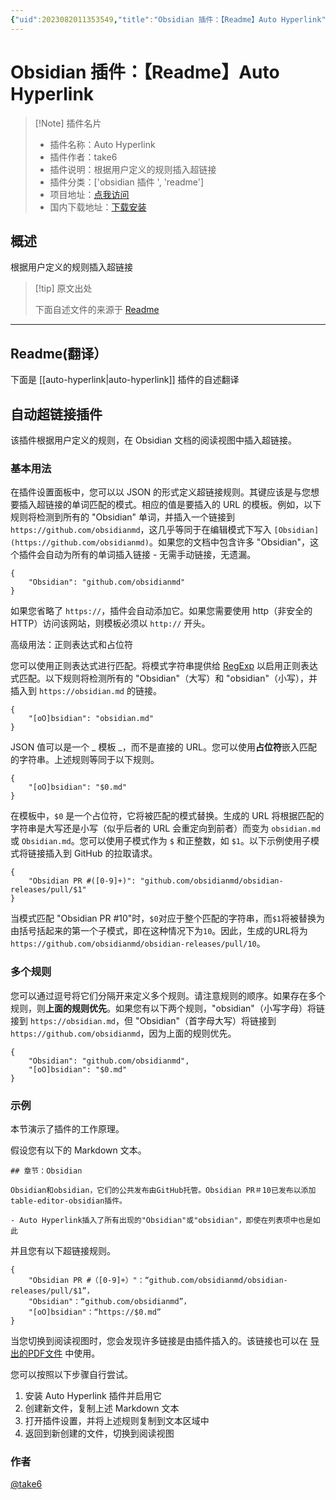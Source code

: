 ```yaml
---
{"uid":2023082011353549,"title":"Obsidian 插件：【Readme】Auto Hyperlink","tags":["obsidian插件","readme"],"description":"根据用户定义的规则插入超链接","author":"AI","type":"readme","draft":false,"editable":false,"modified":20230101000000,"dg-publish":true,"permalink":"/lake-of-knowledge/10-obsidian/obsidian/readme/auto-hyperlink-readme/","dgPassFrontmatter":true}
---
```



# Obsidian 插件：【Readme】Auto Hyperlink

> [!Note] 插件名片
> - 插件名称：Auto Hyperlink
> - 插件作者：take6
> - 插件说明：根据用户定义的规则插入超链接
> - 插件分类：['obsidian 插件 ', 'readme']
> - 项目地址：[点我访问](https://github.com/take6/obsidian-plugin-auto-hyperlink)
> - 国内下载地址：[下载安装](https://pkmer.cn/products/plugin/pluginMarket/?auto-hyperlink)

## 概述

根据用户定义的规则插入超链接

> [!tip] 原文出处
>
>下面自述文件的来源于 [Readme](https://ghproxy.net/https://raw.githubusercontent.com/take6/obsidian-plugin-auto-hyperlink/master/README.md)
>

---

## Readme(翻译）

下面是 [[auto-hyperlink\|auto-hyperlink]] 插件的自述翻译

## 自动超链接插件

该插件根据用户定义的规则，在 Obsidian 文档的阅读视图中插入超链接。

### 基本用法

在插件设置面板中，您可以以 JSON 的形式定义超链接规则。其键应该是与您想要插入超链接的单词匹配的模式。相应的值是要插入的 URL 的模板。例如，以下规则将检测到所有的 "Obsidian" 单词，并插入一个链接到 `https://github.com/obsidianmd`，这几乎等同于在编辑模式下写入 `[Obsidian](https://github.com/obsidianmd)`。如果您的文档中包含许多 "Obsidian"，这个插件会自动为所有的单词插入链接 - 无需手动链接，无遗漏。

```
{
    "Obsidian": "github.com/obsidianmd"
}
```

如果您省略了 `https://`，插件会自动添加它。如果您需要使用 http（非安全的 HTTP）访问该网站，则模板必须以 `http://` 开头。

高级用法：正则表达式和占位符

您可以使用正则表达式进行匹配。将模式字符串提供给 [RegExp](https://developer.mozilla.org/ja/docs/Web/JavaScript/Reference/Global_Objects/RegExp) 以启用正则表达式匹配。以下规则将检测所有的 "Obsidian"（大写）和 "obsidian"（小写），并插入到 `https://obsidian.md` 的链接。

```
{
    "[oO]bsidian": "obsidian.md"
}
```

JSON 值可以是一个 _ 模板 _，而不是直接的 URL。您可以使用**占位符**嵌入匹配的字符串。上述规则等同于以下规则。

```
{
    "[oO]bsidian": "$0.md"
}
```

在模板中，`$0` 是一个占位符，它将被匹配的模式替换。生成的 URL 将根据匹配的字符串是大写还是小写（似乎后者的 URL 会重定向到前者）而变为 `obsidian.md` 或 `Obsidian.md`。您可以使用子模式作为 `$` 和正整数，如 `$1`。以下示例使用子模式将链接插入到 GitHub 的拉取请求。

```
{
    "Obsidian PR #([0-9]+)": "github.com/obsidianmd/obsidian-releases/pull/$1"
}
```

当模式匹配 "Obsidian PR #10"时，`$0`对应于整个匹配的字符串，而`$1`将被替换为由括号括起来的第一个子模式，即在这种情况下为`10`。因此，生成的URL将为`https://github.com/obsidianmd/obsidian-releases/pull/10`。

### 多个规则

您可以通过逗号将它们分隔开来定义多个规则。请注意规则的顺序。如果存在多个规则，则**上面的规则优先**。如果您有以下两个规则，"obsidian"（小写字母）将链接到 `https://obsidian.md`，但 "Obsidian"（首字母大写）将链接到 `https://github.com/obsidianmd`，因为上面的规则优先。

```
{
    "Obsidian": "github.com/obsidianmd",
    "[oO]bsidian": "$0.md"
}
```

### 示例

本节演示了插件的工作原理。

假设您有以下的 Markdown 文本。

```
## 章节：Obsidian

Obsidian和obsidian，它们的公共发布由GitHub托管。Obsidian PR＃10已发布以添加table-editor-obsidian插件。

- Auto Hyperlink插入了所有出现的"Obsidian"或"obsidian"，即使在列表项中也是如此
```

并且您有以下超链接规则。

```
{
    "Obsidian PR #（[0-9]+）"：“github.com/obsidianmd/obsidian-releases/pull/$1”，
    "Obsidian"：“github.com/obsidianmd”，
    "[oO]bsidian"：“https://$0.md”
}
```

当您切换到阅读视图时，您会发现许多链接是由插件插入的。该链接也可以在 [导出的PDF文件](./demo/Auto-Hyperlink-Demo.pdf) 中使用。

您可以按照以下步骤自行尝试。

1. 安装 Auto Hyperlink 插件并启用它
2. 创建新文件，复制上述 Markdown 文本
3. 打开插件设置，并将上述规则复制到文本区域中
4. 返回到新创建的文件，切换到阅读视图

### 作者

[@take6](https://github.com/take6)

